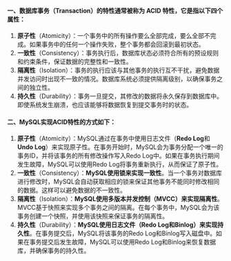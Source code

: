 #### 一、数据库事务（Transaction）的特性通常被称为 ACID 特性，它是指以下四个属性：

1. **原子性**（Atomicity）：一个事务中的所有操作要么全部完成，要么全部不完成。如果事务中的任何一个操作失败，整个事务都会回滚到最初状态。
2. **一致性**（Consistency）：事务执行后，数据库状态必须符合所有的预设规则和约束条件，保证数据的完整性和一致性。
3. **隔离性**（Isolation）：事务的执行应该与其他事务的执行互不干扰，避免数据并发访问时出现不一致的情况。数据库系统必须提供隔离级别，以确保事务之间的独立性。
4. **持久性**（Durability）：事务一旦提交，其修改的数据将永久保存到数据库中。即使系统发生崩溃，也应该能够将数据恢复到提交事务时的状态。

#### 二、MySQL实现ACID特性的方式如下：

1. **原子性**（Atomicity）：MySQL通过在事务中使用日志文件（**Redo Log**和**Undo Log**）来实现原子性。在事务开始时，MySQL会为事务分配一个唯一的事务ID，并将该事务的所有修改操作写入Redo Log中。如果在事务执行期间发生故障，MySQL可以使用Redo Log将事务重新执行，从而保证了原子性。
2. **一致性**（Consistency）：**MySQL使用锁来实现一致性**。当一个事务对数据库进行修改时，MySQL会自动获取相应的锁来保证其他事务不能同时修改相同的数据。这样可以避免数据的不一致性。
3. **隔离性**（Isolation）：**MySQL使用多版本并发控制（MVCC）来实现隔离性**。MVCC基于快照来实现多个事务之间的隔离。在每个事务中，MySQL会为该事务创建一个快照，并使用该快照来保证事务的隔离性。
4. **持久性**（Durability）：**MySQL使用日志文件（Redo Log和Binlog）来实现持久性**。在事务提交后，MySQL将该事务的Redo Log和Binlog写入磁盘中。如果在事务提交后发生故障，MySQL可以使用Redo Log和Binlog来恢复数据库，并确保事务的持久性。